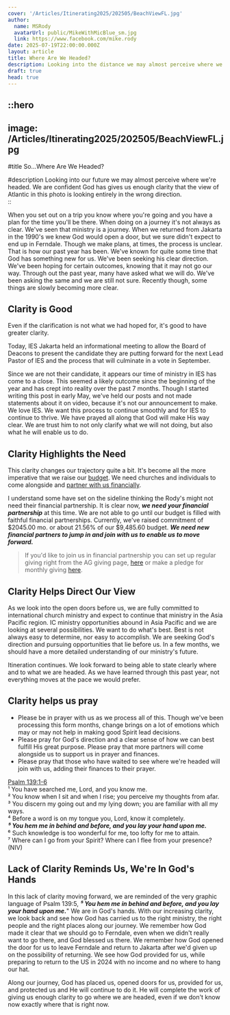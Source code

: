 ```yaml
---
cover: '/Articles/Itinerating2025/202505/BeachViewFL.jpg'
author:
  name: MSRody
  avatarUrl: public/MikeWithMicBlue_sm.jpg
  link: https://www.facebook.com/mike.rody
date: 2025-07-19T22:00:00.000Z
layout: article
title: Where Are We Headed?
description: Looking into the distance we may almost perceive where we're headed. As God gives us clarity we would know that this view over the Atlantic is looking entirely in the wrong direction.
draft: true
head: true
---
```


::hero
---
image: /Articles/Itinerating2025/202505/BeachViewFL.jpg
---
#title
So...Where Are We Headed?

#description
Looking into our future we may almost perceive where we're headed. We are confident God has gives us enough clarity that the view of Atlantic in this photo is looking entirely in the wrong direction.  
::

When you set out on a trip you know where you're going and you have a plan for the time you'll be there. When doing on a journey it's not always as clear. We've seen that ministry is a journey. When we returned from Jakarta in the 1990's we knew God would open a door, but we sure didn't expect to end up in Ferndale. Though we make plans, at times, the process is unclear. That is how our past year has been. We've known for quite some time that God has something new for us. We've been seeking his clear direction. We've been hoping for certain outcomes, knowing that it may not go our way. Through out the past year, many have asked what we will do. We've been asking the same and we are still not sure. Recently though, some things are slowly becoming more clear. 

## Clarity is Good
Even if the clarification is not what we had hoped for, it's good to have greater clarity. 

Today, IES Jakarta held an informational meeting to allow the Board of Deacons to present the candidate they are putting forward for the next Lead Pastor of IES and the process that will culminate in a vote in September. 

Since we are not their candidate, it appears our time of ministry in IES has come to a close. This seemed a likely outcome since the beginning of the year and has crept into reality over the past 7 months. Though I started writing this post in early May, we've held our posts and not made statements about it on video, because it's not our announcement to make. We love IES. We want this process to continue smoothly and for IES to continue to thrive. We have prayed all along that God will make His way clear. We are trust him to not only clarify what we will not doing, but also what he will enable us to do.

## Clarity Highlights the Need 
This clarity changes our trajectory quite a bit. It's become all the more imperative that we raise our [budget](/articles/202410-missionary-appointment#budget). We need churches and individuals to come alongside and [partner with us financially](https://therodys.com/giving#partner-in-finances). 

I understand some have set on the sideline thinking the Rody's might not need their financial partnership. It is clear now, ***we need your financial partnership*** at this time. We are not able to go until our budget is filled with faithful financial partnerships. Currently, we've raised commitment of $2045.00 mo. or about 21.56% of our $9,485.60 budget.  ***We need new financial partners to jump in and join with us to enable us to move forward.*** 

>If you'd like to join us in financial partnership you can set up regular giving right from the AG giving page, [here](https://giving.ag.org/donate/aed0d660-415b-4d42-b8b1-c62023daa83b) or make a pledge for monthly giving [here](https://commitment.agwm.org/?AcctNo=2512630).

## Clarity Helps Direct Our View
As we look into the open doors before us, we are fully committed to international church ministry and expect to continue that ministry in the Asia Pacific region. IC ministry opportunities abound in Asia Pacific and we are looking at several possibilities. We want to do what's best. Best is not always easy to determine, nor easy to accomplish. We are seeking God's direction and pursuing opportunities that lie before us. In a few months, we should have a more detailed understanding of our ministry's future. 

Itineration continues. We look forward to being able to state clearly where and to what we are headed. As we have learned through this past year, not everything moves at the pace we would prefer. 

## Clarity helps us pray
* Please be in prayer with us as we process all of this. Though we've been processing this form months, change brings on a lot of emotions which may or may not help in making good Spirit lead decisions. 
* Please pray for God's direction and a clear sense of how we can best fulfill His great purpose. Please pray that more partners will come alongside us to support us in prayer and finances. 
* Please pray that those who have waited to see where we're headed will join with us, adding their finances to their prayer. 

> 
[Psalm 139:1-6](https://www.biblegateway.com/passage/?search=Psalm%20139&version=NIV)
<br/>¹ You have searched me, Lord, and you know me.
<br/>² You know when I sit and when I rise; you perceive my thoughts from afar.
<br/>³ You discern my going out and my lying down; you are familiar with all my ways.
<br/>⁴ Before a word is on my tongue you, Lord, know it completely.
<br/>***⁵ You hem me in behind and before, and you lay your hand upon me.***
<br/>⁶ Such knowledge is too wonderful for me, too lofty for me to attain.
<br/>⁷ Where can I go from your Spirit? Where can I flee from your presence?
<br/>(NIV)
>

## Lack of Clarity Reminds Us, We're In God's Hands
In this lack of clarity moving forward, we are reminded of the very graphic language of Psalm 139:5, ***⁵ You hem me in behind and before, and you lay your hand upon me.***" We are in God's hands. With our increasing clarity, we look back and see how God has carried us to the right ministry, the right people and the right places along our journey. We remember how God made it clear that we should go to Ferndale, even when we didn't really want to go there, and God blessed us there. We remember how God opened the door for us to leave Ferndale and return to Jakarta after we'd given up on the possibility of returning. We see how God provided for us, while preparing to return to the US in 2024 with no income and no where to hang our hat. 

Along our journey, God has placed us, opened doors for us, provided for us, and protected us and He will continue to do it. He will complete the work of giving us enough clarity to go where we are headed, even if we don't know now exactly where that is right now.